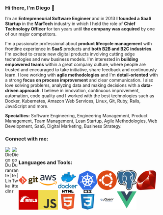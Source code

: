 ### Hi there, I'm Diego 👋

I’m an **Entrepreneurial Software Engineer** and in 2013 **I founded a SaaS Startup** in the **MarTech** industry in which I held the role of **Chief Technology Officer** for ten years until **the company was acquired** by one of our major competitors.

I'm a passionate professional about **product lifecycle management** with frontline experience in **SaaS** products and **both B2B and B2C industries**. I'm excited to create new digital products involving cutting edge technologies and new business models. I'm interested in **building empowered teams** within a great company culture, where people are trusted and encouraged to take initiative, share feedback and continuously learn. I love working with **agile methodologies** and I'm **detail-oriented** with a strong **focus on process improvement** and clear communication. I also love solving problems, analyzing data and making decisions with a **data-driven approach**. I believe in innovation, continuous improvement, automation, code quality and I worked with the best technologies such as Docker, Kubernetes, Amazon Web Services, Linux, Git, Ruby, Rails, JavaScript and more.

**Specialties:** Software Engineering, Engineering Management, Product Management, Team Management, Lean Startup, Agile Methodologies, Web Development, SaaS, Digital Marketing, Business Strategy.

### Connect with me:
[<img align="left" alt="Diego Durante | LinkedIn" width="22px" src="https://cdn.jsdelivr.net/npm/simple-icons@v3/icons/linkedin.svg" />][linkedin]
[<img align="left" alt="Diego Durante | Twitter" width="22px" src="https://cdn.jsdelivr.net/npm/simple-icons@v3/icons/twitter.svg" />][twitter]

<br />

### Languages and Tools:
<img src="https://raw.githubusercontent.com/github/explore/80688e429a7d4ef2fca1e82350fe8e3517d3494d/topics/git/git.png" align="left" width="64" height="64" alt="git">
<img src="https://raw.githubusercontent.com/github/explore/fbceb94436312b6dacde68d122a5b9c7d11f9524/topics/aws/aws.png" align="left" width="64" height="64" alt="aws">
<img src="https://raw.githubusercontent.com/github/explore/80688e429a7d4ef2fca1e82350fe8e3517d3494d/topics/docker/docker.png" align="left" width="64" height="64" alt="docker">
<img src="https://raw.githubusercontent.com/github/explore/01ea2a586e5da744792d0ccfce2f68b861f29301/topics/kubernetes/kubernetes.png" align="left" width="64" height="64" alt="kubernetes">
<img src="https://raw.githubusercontent.com/github/explore/80688e429a7d4ef2fca1e82350fe8e3517d3494d/topics/ubuntu/ubuntu.png" align="left" width="64" height="64" alt="ubuntu">
<img src="https://raw.githubusercontent.com/github/explore/80688e429a7d4ef2fca1e82350fe8e3517d3494d/topics/postgresql/postgresql.png" align="left" width="64" height="64" alt="postgresql">
<img src="https://raw.githubusercontent.com/github/explore/80688e429a7d4ef2fca1e82350fe8e3517d3494d/topics/ruby/ruby.png" align="left" width="64" height="64" alt="ruby">
<img src="https://raw.githubusercontent.com/github/explore/80688e429a7d4ef2fca1e82350fe8e3517d3494d/topics/rails/rails.png" align="left" width="64" height="64" alt="rails">
<img src="https://raw.githubusercontent.com/github/explore/80688e429a7d4ef2fca1e82350fe8e3517d3494d/topics/javascript/javascript.png" align="left" width="64" height="64" alt="javascript">
<img src="https://raw.githubusercontent.com/github/explore/80688e429a7d4ef2fca1e82350fe8e3517d3494d/topics/html/html.png" align="left" width="64" height="64" alt="html">
<img src="https://raw.githubusercontent.com/github/explore/80688e429a7d4ef2fca1e82350fe8e3517d3494d/topics/css/css.png" align="left" width="64" height="64" alt="css">
<img src="https://raw.githubusercontent.com/github/explore/80688e429a7d4ef2fca1e82350fe8e3517d3494d/topics/jquery/jquery.png" align="left" width="64" height="64" alt="jquery">
<img src="https://raw.githubusercontent.com/github/explore/80688e429a7d4ef2fca1e82350fe8e3517d3494d/topics/vue/vue.png" align="left" width="64" height="64" alt="vue">

<br/>

[twitter]: https://twitter.com/diego_durante
[linkedin]: https://www.linkedin.com/in/diegodurante/
